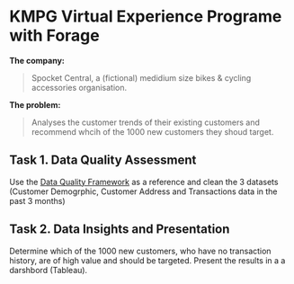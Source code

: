 # KMPG Virtual Experience Programe with Forage 
__The company:__
>Spocket Central, a (fictional) medidium size bikes & cycling accessories organisation.

__The problem:__  
>Analyses the customer trends of their existing customers and recommend whcih of the 1000 new customers they shoud target. 

## __Task 1. Data Quality Assessment__

Use the [Data Quality Framework](https://images.app.goo.gl/ezoZeFvVzoxqJw53A) as a reference and clean the 3 datasets (Customer Demogrphic, Customer Address and Transactions data in the past 3 months) 

## __Task 2. Data Insights and Presentation__
Determine which of the 1000 new customers, who have no transaction history, are of high value and should be targeted. Present the results in a a darshbord (Tableau).

